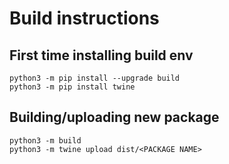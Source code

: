 # Build instructions
## First time installing build env  
`python3 -m pip install --upgrade build`  
`python3 -m pip install twine`  
## Building/uploading new package
`python3 -m build`  
`python3 -m twine upload dist/<PACKAGE NAME>`  